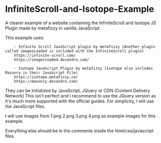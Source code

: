 # InfiniteScroll-and-Isotope-Example
A clearer example of a website containing the InfiniteScroll and Isotope JS Plugin made by metafizzy in vanilla JavaScript.

This example uses: 
        
        - Infinite Scroll JavaScript plugin by metafizzy (Another plugin called imagesLoaded is included with the InfiniteScroll plugin)
        https://infinite-scroll.com/
        https://imagesloaded.desandro.com/

        - Isotope JavaScript Plugin by metafizzy (Isotope also includes Masonry in their JavaScript File)
        https://isotope.metafizzy.co/
        https://masonry.desandro.com/

They can be initialized by JavaScript, JQuery or CDN (Content Delivery Network)
This isn't perfect and I recommend to use the JQuery version as it's much more supported with the official guides.
For simplicity, I will use the JavaScript files.

I will use images from 1.png 2.png 3.png 4.png as example images for this example.

Everything else should be in the comments inside the html/css/javascript files.
